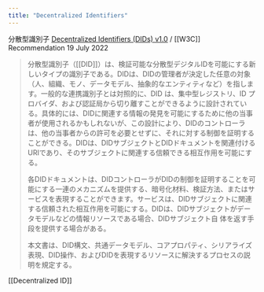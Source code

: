 ```yaml
---
title: "Decentralized Identifiers"
---
```


分散型識別子
[Decentralized Identifiers (DIDs) v1.0](https://www.w3.org/TR/did-core/) / [[W3C]] Recommendation 19 July 2022
>  分散型識別子（[[DID]]）は、検証可能な分散型デジタルIDを可能にする新しいタイプの識別子である。DIDは、DIDの管理者が決定した任意の対象（人、組織、モノ、データモデル、抽象的なエンティティなど）を指します。一般的な連携識別子とは対照的に、DID は、集中型レジストリ、ID プロバイダ、および認証局から切り離すことができるように設計されている。具体的には、DIDに関連する情報の発見を可能にするために他の当事者が使用されるかもしれないが、この設計により、DIDのコントローラは、他の当事者からの許可を必要とせずに、それに対する制御を証明することができる。DIDは、DIDサブジェクトとDIDドキュメントを関連付けるURIであり、そのサブジェクトに関連する信頼できる相互作用を可能にする。
>
>  各DIDドキュメントは、DIDコントローラがDIDの制御を証明することを可能にする一連のメカニズムを提供する、暗号化材料、検証方法、またはサービスを表現することができます。サービスは、DIDサブジェクトに関連する信頼された相互作用を可能にする。DIDは、DIDサブジェクトがデータモデルなどの情報リソースである場合、DIDサブジェクト自 体を返す手段を提供する場合がある。
>
>  本文書は、DID構文、共通データモデル、コアプロパティ、シリアライズ表現、DID操作、およびDIDを表現するリソースに解決するプロセスの説明を規定する。

[[Decentralized ID]]

